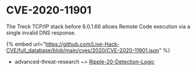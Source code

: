 # CVE-2020-11901

The Treck TCP/IP stack before 6.0.1.66 allows Remote Code execution via a single invalid DNS response.

{% embed url="https://github.com/Live-Hack-CVE/full_database/blob/main/cves/2020/CVE-2020-11901.json" %}


* advanced-threat-research ~> [Ripple-20-Detection-Logic](https://zeste.alice-snow.ru/2020/database/cve-2020-11901/ripple-20-detection-logic-advanced-threat-research)